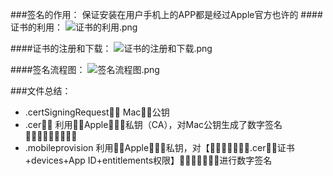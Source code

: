 ###签名的作用：
保证安装在用户手机上的APP都是经过Apple官方也许的
####证书的利用：
![证书的利用.png](https://upload-images.jianshu.io/upload_images/1464492-103182906018ecd3.png?imageMogr2/auto-orient/strip%7CimageView2/2/w/1240)

####证书的注册和下载：
![证书的注册和下载.png](https://upload-images.jianshu.io/upload_images/1464492-702575d3cced829d.png?imageMogr2/auto-orient/strip%7CimageView2/2/w/1240)

####签名流程图：
![签名流程图.png](https://upload-images.jianshu.io/upload_images/1464492-6369ca15e7cb9b36.png?imageMogr2/auto-orient/strip%7CimageView2/2/w/1240)

###文件总结：
* .certSigningRequest􏰀􏰁 
    Mac􏰄􏰅公钥
* .cer􏰀􏰁 
    利用􏰆􏰇Apple􏰈􏰅􏰉私钥（CA），对Mac公钥生成了数字签名􏰄􏰅􏰍􏰎􏰏􏰐􏰑􏰒􏰓
* .mobileprovision
    利用􏰆􏰇Apple􏰈􏰅􏰉私钥，对【􏰆􏰇􏰈􏰅􏰋􏰌􏰔.cer􏰕􏰖证书+devices+App ID+entitlements权限】􏰗􏰘􏰙􏰐􏰑􏰒􏰓进行数字签名
